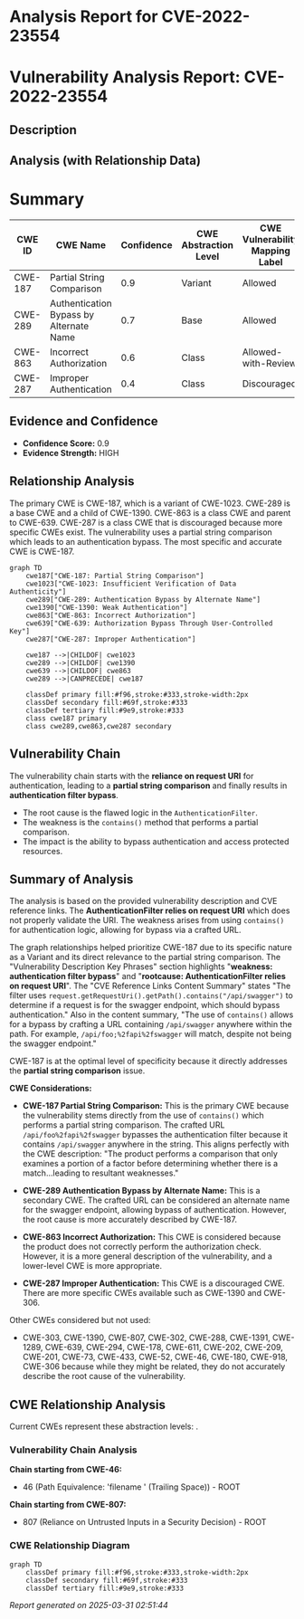 # Analysis Report for CVE-2022-23554

# Vulnerability Analysis Report: CVE-2022-23554

## Description



## Analysis (with Relationship Data)

# Summary
| CWE ID | CWE Name | Confidence | CWE Abstraction Level | CWE Vulnerability Mapping Label | CWE-Vulnerability Mapping Notes |
|---|---|---|---|---|---|
| CWE-187 | Partial String Comparison | 0.9 | Variant | Allowed | Primary CWE |
| CWE-289 | Authentication Bypass by Alternate Name | 0.7 | Base | Allowed | Secondary Candidate |
| CWE-863 | Incorrect Authorization | 0.6 | Class | Allowed-with-Review | Secondary Candidate |
| CWE-287 | Improper Authentication | 0.4 | Class | Discouraged | Secondary Candidate |

## Evidence and Confidence

*   **Confidence Score:** 0.9
*   **Evidence Strength:** HIGH

## Relationship Analysis
The primary CWE is CWE-187, which is a variant of CWE-1023. CWE-289 is a base CWE and a child of CWE-1390. CWE-863 is a class CWE and parent to CWE-639. CWE-287 is a class CWE that is discouraged because more specific CWEs exist. The vulnerability uses a partial string comparison which leads to an authentication bypass. The most specific and accurate CWE is CWE-187.

```mermaid
graph TD
    cwe187["CWE-187: Partial String Comparison"]
    cwe1023["CWE-1023: Insufficient Verification of Data Authenticity"]
    cwe289["CWE-289: Authentication Bypass by Alternate Name"]
    cwe1390["CWE-1390: Weak Authentication"]
    cwe863["CWE-863: Incorrect Authorization"]
    cwe639["CWE-639: Authorization Bypass Through User-Controlled Key"]
    cwe287["CWE-287: Improper Authentication"]

    cwe187 -->|CHILDOF| cwe1023
    cwe289 -->|CHILDOF| cwe1390
    cwe639 -->|CHILDOF| cwe863
    cwe289 -->|CANPRECEDE| cwe187

    classDef primary fill:#f96,stroke:#333,stroke-width:2px
    classDef secondary fill:#69f,stroke:#333
    classDef tertiary fill:#9e9,stroke:#333
    class cwe187 primary
    class cwe289,cwe863,cwe287 secondary
```

## Vulnerability Chain
The vulnerability chain starts with the **reliance on request URI** for authentication, leading to a **partial string comparison** and finally results in **authentication filter bypass**.
  - The root cause is the flawed logic in the `AuthenticationFilter`.
  - The weakness is the `contains()` method that performs a partial comparison.
  - The impact is the ability to bypass authentication and access protected resources.

## Summary of Analysis
The analysis is based on the provided vulnerability description and CVE reference links. The **AuthenticationFilter relies on request URI** which does not properly validate the URI. The weakness arises from using `contains()` for authentication logic, allowing for bypass via a crafted URL.

The graph relationships helped prioritize CWE-187 due to its specific nature as a Variant and its direct relevance to the partial string comparison. The "Vulnerability Description Key Phrases" section highlights "**weakness: authentication filter bypass**" and "**rootcause: AuthenticationFilter relies on request URI**". The "CVE Reference Links Content Summary" states "The filter uses `request.getRequestUri().getPath().contains("/api/swagger")` to determine if a request is for the swagger endpoint, which should bypass authentication." Also in the content summary, "The use of `contains()` allows for a bypass by crafting a URL containing `/api/swagger` anywhere within the path. For example, `/api/foo;%2fapi%2fswagger` will match, despite not being the swagger endpoint."

CWE-187 is at the optimal level of specificity because it directly addresses the **partial string comparison** issue.

**CWE Considerations:**

*   **CWE-187 Partial String Comparison:** This is the primary CWE because the vulnerability stems directly from the use of `contains()` which performs a partial string comparison. The crafted URL `/api/foo%2fapi%2fswagger` bypasses the authentication filter because it contains `/api/swagger` anywhere in the string. This aligns perfectly with the CWE description: "The product performs a comparison that only examines a portion of a factor before determining whether there is a match...leading to resultant weaknesses."

*   **CWE-289 Authentication Bypass by Alternate Name:** This is a secondary CWE. The crafted URL can be considered an alternate name for the swagger endpoint, allowing bypass of authentication. However, the root cause is more accurately described by CWE-187.

*   **CWE-863 Incorrect Authorization:** This CWE is considered because the product does not correctly perform the authorization check. However, it is a more general description of the vulnerability, and a lower-level CWE is more appropriate.

*   **CWE-287 Improper Authentication:** This CWE is a discouraged CWE. There are more specific CWEs available such as CWE-1390 and CWE-306.

Other CWEs considered but not used:

*   CWE-303, CWE-1390, CWE-807, CWE-302, CWE-288, CWE-1391, CWE-1289, CWE-639, CWE-294, CWE-178, CWE-611, CWE-202, CWE-209, CWE-201, CWE-73, CWE-433, CWE-52, CWE-46, CWE-180, CWE-918, CWE-306 because while they might be related, they do not accurately describe the root cause of the vulnerability.


## CWE Relationship Analysis

Current CWEs represent these abstraction levels: .


### Vulnerability Chain Analysis

**Chain starting from CWE-46:**
- 46 (Path Equivalence: 'filename ' (Trailing Space)) - ROOT


**Chain starting from CWE-807:**
- 807 (Reliance on Untrusted Inputs in a Security Decision) - ROOT



### CWE Relationship Diagram

```mermaid
graph TD
    classDef primary fill:#f96,stroke:#333,stroke-width:2px
    classDef secondary fill:#69f,stroke:#333
    classDef tertiary fill:#9e9,stroke:#333
```



*Report generated on 2025-03-31 02:51:44*
